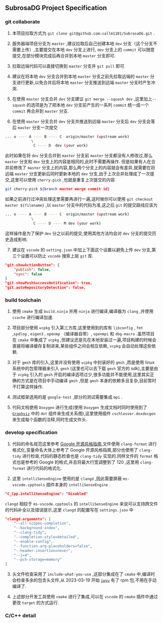 ## SubrosaDG Project Specification

### git collaborate

1. 本项目拉取方式为 `git clone git@github.com:callm1101/SubrosaDG.git` .

2. 服务器端项目分支为 `master` ,建议拉取后自己创建本地 `dev` 分支（这个分支不需要上传）,主要提交在本地 `dev` 分支上进行, `dev` 分支上的 `commit` 可以随意提交,在部分模块完成后再合并到本地 `master` 分支即可.

3. 拉取远端代码可以直接切换到 `master` 分支并 `git pull` 即可.

4. 建议在将本地 `dev` 分支合并到本地 `master` 分支之前先拉取远端的 `master` 分支进行更新,以免合并后将本地 `master` 分支推送到远端 `master` 分支时产生冲突.

5. 在使用 `master` 分支合并 `dev` 分支建议 `git merge --squash dev` ,这里加上`--squash` 的选项是为了把本地 `dev` 分支前产生的一系列 `commit` 统一成一个 `commit` 再合并到 `master` 分支.

6. 在使用 `master` 分支合并 `dev` 分支并推送到远端 `master` 分支后 `dev` 分支会落后 `master` 分支一次提交
```bash
... o ---- A ---- B ---- C  origin/master (upstream work)
            \
             C ---- D  dev (your work)
```
此时如果在将 `dev` 分支合并到 `master` 分支前 `master` 分支都没有人修改过,那么 `master` 分支和 `dev` 分支上的内容是相同的,此时不需要再操作.
但是如果有人在合并前修改了 `master` 分支上的内容,那么两个分支上的内容就会有差异,就需要在将远端 `master` 分支更新后同时更新本地的 `dev` 分支,由于上次合并处理成了一次提交,这里可以使用 `cherry-pick` ,也就是重复上次提交的内容
```bash
git cherry-pick ${branch master merge commit id}
```
如果之前进行过冲突处理这里需要再进行一遍,这时候你可以使用 `git checkout master ${filename}` ,以 `master` 分支中的代码为准,这之后 `git` 的提交路线应该为
```bash
... o ---- A ---- B ---- C  origin/master (upstream work)
            \
             C ---- D ---- M dev (your work)
```
这样操作是为了保护 `dev` 分之以前的提交,使用其他方法均会对 `dev` 分支的提交历史造成影响.

7. 建议在 `vscode` 的 `setting.json` 中加上下面这个设置以避免上传 `dev` 分支,第三个设置可以防止 `vscode` 搜索上层 `git` 库.
```json
"git.showActionButton": {
    "publish": false,
    "sync": false
}
"git.showPushSuccessNotification": true,
"git.autoRepositoryDetection": false,
```

### build toolchain

1. 使用 `cmake` 生成 `build.ninja` 并用 `ninja` 进行编译,编译器为 `clang` ,并使用 `ccache` 进行编译加速.

2. 项目部分使用 `vcpkg` 引入第三方库,这里使用到的库有 `libconfig` , `fmt` ,`spdlog` , `eigen3` , `openmp` （编译器自带）, `openmpi` 和 `dbg-macro` .虽然项目在 `cmake` 中集成了 `vcpkg` ,但建议还是先在本地安装过一遍,项目构建的时候会直接将编译缓存复制进来,某些组件之间会相互依赖, `vcpkg` 会自动处理这些依赖.

3. 对于 `gmsh` 库的引入,这里并没有使用 `vcpkg` 中封装好的 `gmsh` ,而是使用 linux 系统中的包管理器来引入 `gmsh` (这里也可以去下载 `gmsh` 官方的 sdk),主要是由于 `vcpkg` 引入的 `gmsh` 开启的编译选项过少,很多功能并不能使用,这里其实正确的方式是在项目中手动编译 `gmsh` ,但是 `gmsh` 本身的依赖多且复杂,目前暂时不打算这样操作.

4. 测试框架选用的是 `google-test` ,部分的测试需要集成 `mpi` .

5. 代码文档使用 `Doxygen` 进行生成(使用 `Doxygen` 生成文档时同时使用到了 [`Graphviz`](https://www.graphviz.org) 中的 `dot` 组件来生成关系图),这里使用插件 `cschlosser.doxdocgen` 来生成每个函数的注释,同时生成文件头.

### develop specification

1. 代码的命名规范这里参考 [Google 开源风格指南](https://zh-google-styleguide.readthedocs.io/en/latest/google-cpp-styleguide/contents/),文件使用 `clang-format` 进行格式化,变量命名大体上参考了 Google 开源风格指南,部分也使用了 `clang-tidy` 进行检查,代码的静态检查也是 `clang-tidy` 实现的.同样文件的 `format` 格式也是参考的 Google 的格式,并且将最大行宽调整到了 120 ,这里用 `clang-format` 进行代码的格式化.

2. 这里 `intelliSenseEngine` 使用的是 `clangd` ,因此需要屏蔽 `ms-vscode.cpptools` 插件本身的 `intelliSenseEngine` .
```json
"C_Cpp.intelliSenseEngine": "Disabled"
```
`clangd` 相较于 `ms-vscode.cpptools` 的 `intelliSenseEngine` 来说可以支持跨文件的代码补全以及错误提示,这里 `clangd` 的配置写在 `settings.json` 中
```json
"clangd.arguments": [
    "--all-scopes-completion",
    "--background-index",
    "--clang-tidy",
    "--completion-style=detailed",
    "--enable-config",
    "--function-arg-placeholders=false",
    "--header-insertion=never",
    "--j=4",
    "--pch-storage=memory"
]
```

3. 头文件检查采用了 `include-what-you-use` ,这部分集成在了 `cmake` 中,编译时会检查多余的包含头文件,从 2023-03-19 开始 [`iwyu`](https://src.fedoraproject.org/rpms/iwyu) 有了 rpm 包,不用在手动编译了.

4. 上述部分开发工具使用 `cmake` 进行了集成,可以在 `vscode` 的 `cmake` 插件中通过更改 `target` 的方式运行.

### C/C++ detail
